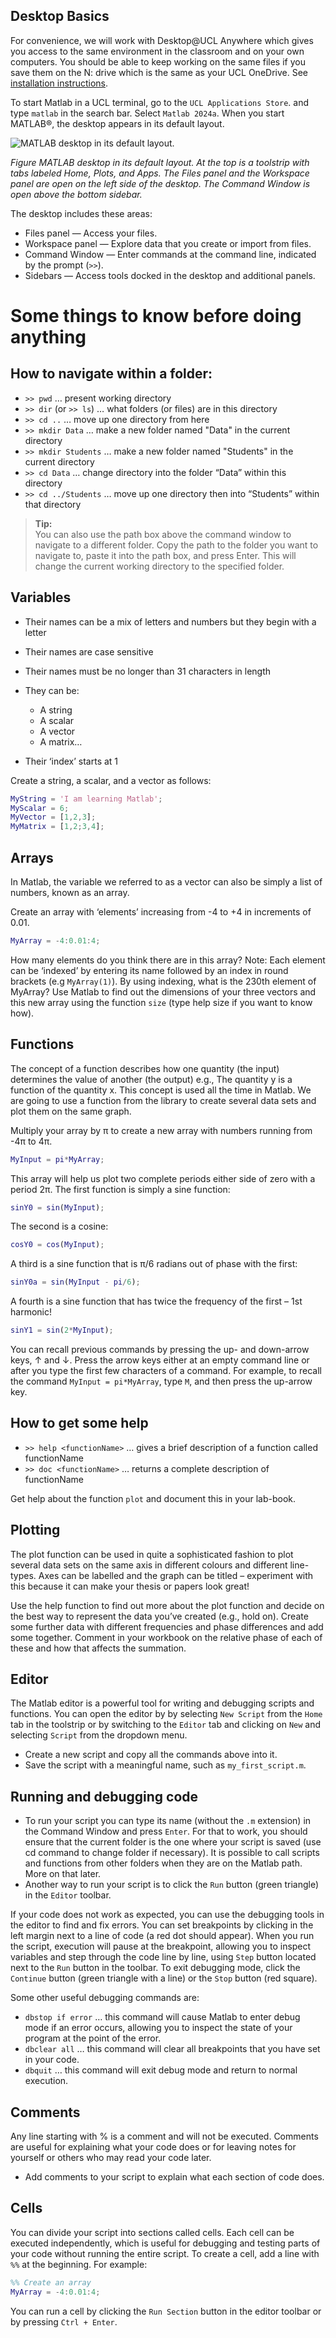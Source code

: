 ## Desktop Basics

For convenience, we will work with Desktop@UCL Anywhere which gives you access to the same environment
in the classroom and on your own computers. You should be able to keep working on the same files if you save
them on the N: drive which is the same as your UCL OneDrive. See [installation instructions](https://www.ucl.ac.uk/isd/services/computers/remote-access/desktopucl-anywhere).

To start Matlab in a UCL terminal, go to the `UCL Applications Store`.
and type `matlab` in the search bar. Select `Matlab 2024a`.
When you start MATLAB®, the desktop appears in its default
layout.

![MATLAB desktop in its default layout.](./desktop.png)

*Figure MATLAB desktop in its default layout. At the top is a toolstrip with tabs labeled Home, Plots, and Apps. The Files panel and the Workspace panel are open on the left side of the desktop. The Command Window is open above the bottom sidebar.* 

The desktop includes these areas:

* Files panel — Access your files.
* Workspace panel — Explore data that you create or import from
  files.
* Command Window — Enter commands at the command line, indicated by the
  prompt (`>>`).
* Sidebars — Access tools docked in the desktop and additional
  panels.


# Some things to know before doing anything

## How to navigate within a folder:

- `>> pwd` … present working directory
- `>> dir` (or `>> ls`) … what folders (or files) are in this directory
- `>> cd ..` … move up one directory from here
- `>> mkdir Data` … make a new folder named "Data" in the current directory
- `>> mkdir Students` … make a new folder named "Students" in the current directory
- `>> cd Data` … change directory into the folder “Data” within this directory
- `>> cd ../Students` … move up one directory then into “Students” within that directory

> **Tip:**  
> You can also use the path box above the command window to navigate to a different folder. Copy the path to the folder you want to navigate to, paste it into the path box, and press Enter. This will change the current working directory to the specified folder.

## Variables
- Their names can be a mix of letters and numbers but they begin with a letter
- Their names are case sensitive
- Their names must be no longer than 31 characters in length
- They can be:

    - A string
    - A scalar
    - A vector
    - A matrix…

- Their ‘index’ starts at 1

Create a string, a scalar, and a vector as follows:

```matlab
MyString = 'I am learning Matlab';
MyScalar = 6;
MyVector = [1,2,3];
MyMatrix = [1,2;3,4];
```

## Arrays

In Matlab, the variable we referred to as a vector can also be simply a list of numbers, known as an array.

Create an array with ‘elements’ increasing from -4 to +4 in increments of 0.01.

```matlab
MyArray = -4:0.01:4;
```

How many elements do you think there are in this array? Note: Each element can be ‘indexed’ by entering its name followed by an index in round brackets (e.g `MyArray(1)`). By using indexing, what is the 230th element of MyArray? Use Matlab to find out the dimensions of your three vectors and this new array using the function `size` (type help size if you want to know how).

## Functions

The concept of a function describes how one quantity (the input) determines the value of another (the output) e.g., The quantity y is a function of the quantity x. This concept is used all the time in Matlab. We are going to use a function from the library to create several data sets and plot them on the same graph.

Multiply your array by π to create a new array with numbers running from -4π to 4π.

```matlab
MyInput = pi*MyArray;
```

This array will help us plot two complete periods either side of zero with a period 2π. The first function is simply a sine function:

```matlab
sinY0 = sin(MyInput);
```

The second is a cosine:

```matlab
cosY0 = cos(MyInput);
```

A third is a sine function that is π/6 radians out of phase with the first:

```matlab
sinY0a = sin(MyInput - pi/6);
```

A fourth is a sine function that has twice the frequency of the first – 1st harmonic!

```matlab
sinY1 = sin(2*MyInput);
```

You can recall previous commands by pressing the up- and down-arrow
keys, ↑ and ↓. Press the arrow keys either at an empty
command line or after you type the first few characters of a command.
For example, to recall the command `MyInput = pi*MyArray`, type `M`,
and then press the up-arrow key.

## How to get some help

- `>> help <functionName>` … gives a brief description of a function called functionName
- `>> doc <functionName>` … returns a complete description of functionName

Get help about the function `plot` and document this in your lab-book.

## Plotting
The plot function can be used in quite a sophisticated fashion to plot several data sets on the same axis in different colours and different line-types. Axes can be labelled and the graph can be titled – experiment with this because it can make your thesis or papers look great!

Use the help function to find out more about the plot function and decide on the best way to represent the data you’ve created (e.g., hold on). Create some further data with different frequencies and phase differences and add some together. Comment in your workbook on the relative phase of each of these and how that affects the summation.

## Editor

The Matlab editor is a powerful tool for writing and debugging scripts and functions. You can open the editor by by selecting `New Script` from the `Home` tab in the toolstrip or by switching to the `Editor` tab and clicking on `New` and selecting `Script` from the dropdown menu.

- Create a new script and copy all the commands above into it.
- Save the script with a meaningful name, such as `my_first_script.m`.

## Running and debugging code

- To run your script you can type its name (without the `.m` extension) in the Command Window and press `Enter`. For that to work, you should ensure that the current folder is the one where your script is saved (use cd command to change folder if necessary). It is possible to call scripts and functions from other folders when they are on the Matlab path. More on that later.
- Another way to run your script is to click the `Run` button (green triangle) in the `Editor` toolbar.

If your code does not work as expected, you can use the debugging tools in the editor to find and fix errors. You can set breakpoints by clicking in the left margin next to a line of code (a red dot should appear). When you run the script, execution will pause at the breakpoint, allowing you to inspect variables and step through the code line by line, using `Step` button located next to the `Run` button in the toolbar. To exit debugging mode, click the `Continue` button (green triangle with a line) or the `Stop` button (red square).

Some other useful debugging commands are:

- `dbstop if error` … this command will cause Matlab to enter debug mode if an error occurs, allowing you to inspect the state of your program at the point of the error.
- `dbclear all` … this command will clear all breakpoints that you have set in your code.
- `dbquit` … this command will exit debug mode and return to normal execution.

## Comments

Any line starting with % is a comment and will not be executed. Comments are useful for explaining what your code does or for leaving notes for yourself or others who may read your code later.

- Add comments to your script to explain what each section of code does.

## Cells

You can divide your script into sections called cells. Each cell can be executed independently, which is useful for debugging and testing parts of your code without running the entire script.  To create a cell, add a line with `%%` at the beginning. For example:

```matlab 
%% Create an array
MyArray = -4:0.01:4;
```

You can run a cell by clicking the `Run Section` button in the editor toolbar or by pressing `Ctrl + Enter`.


<!-- Commented out for now as Copilot is not available in 2024a
### Copilot

Matlab Copilot is a built-in large language model (LLM) that can help you write code and explain bits of code that someone else wrote as well as error messages. It is available in Matlab versions 2025a and later so if you are using an older Matlab, you will not find it there. To open Copilot, click on the Copilot icon in the top right corner of the Matlab window.

![Copilot icon in the top right corner of the Matlab window.](./copilot.png)
 
A Copilot Chat window will open that works similarly to ChatGPT and other LLMs you might already be using, except it's more knowledgeable about Matlab programming. You can ask Copilot questions about your code, and it will try to help you understand it or suggest improvements.

You can also select a piece of code in the editor, right-click and select `Explain code` from the `Copilot` submenu. An explanation of the code will appear in the Copilot Chat window.

As you write your code, Copilot will suggest completions and improvements. You can accept these suggestions by pressing `Tab` or clicking on the suggestion. Make sure to review the suggestions carefully, as they may not always be correct or optimal.

- Repeat the exercise with plotting, asking Copilot for help.
-->
